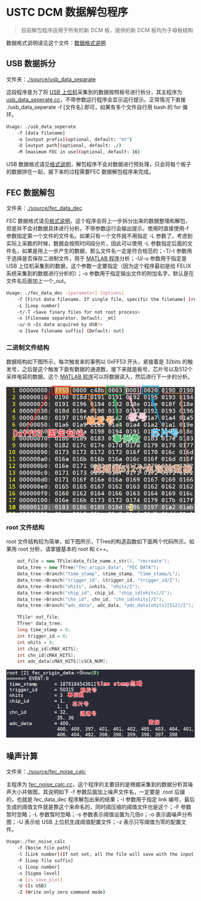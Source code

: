 # USTC DCM 数据解包程序

> 目前解包程序适用于所有的新 DCM 板，提供的新 DCM 板均为子母板结构

数据格式说明请见这个文件：[数据格式说明](./doc/data_format.md)

## USB 数据拆分

文件夹：[./source/usb_data_separate](./source/usb_data_separate)

这段程序是为了将 [USB 上位机](../control_software/UsbNewDaq)采集到的数据按照板号进行拆分，其主程序为 [usb_data_seperate.cc](./source/usb_data_separate/usb_data_separate.cc)，不带参数运行程序会显示运行提示。正常情况下直接 ./usb_data_seperate -f [文件名] 即可，如果有多个文件自行用 bash 的 for 循环。

```bash
Usage: ./usb_data_seperate
    -f [data filename]
    -o [output prefix](optional, default: "mt")
    -O [output path](optional, default: ./)
    -M [maximum FEC in use](optional, default: 16)
```

USB 数据格式请见[格式说明](../../doc/data_analysis/data_format.md)，解包程序不会对数据进行预处理，只会将每个板子的数据拼在一起，接下来的过程需要FEC 数据解包程序来完成。

## FEC 数据解包

文件夹：[./source/fec_data_dec](./source/fec_data_dec)

FEC 数据格式请见[格式说明](../../doc/data_analysis/data_format.md)，这个程序会将上一步拆分出来的数据整理和解包，但是并不会对数据具体进行分析。不带参数运行会输出提示。使用时直接使用-f 参数指定第一个文件的文件名。如果只有一个文件就不用指定 -L 参数了。考虑到实际上采数的时候，数据会按照时间段分片，因此可以使用 -L 参数指定后面的文件名，如果是用上一步产生的数据，那么文件名一定是符合规范的；-T/-t 参数用于选择是否保存二进制文件，用于 [MATLAB 程序](./source/matlab_plot/readme.md)分析；-U/-u 参数用于指定是 USB 上位机采集到的数据，这个参数一定要指定（因为这个程序最初是给 FELIX 系统采集到的数据进行分析的）；-o 参数用于指定输出文件的附加名字，默认是在文件名后面加上一个\_out。

```bash
Usage: ./fec_data_dec -[parameter] [options]
    -f [First data filename. If single file, specific the filename] (required)
    -L [Loop number]
    -t/-T <Save finary files for not root process>
    -n [Filename separator. Default: _mt]
    -u/-U <Is data acquired by USB?>
    -o [Save filename suffix] (Default: out)
```

### 二进制文件结构

数据结构如下图所示，每次触发来的事例以 0xFF53 开头，紧接着是 32bits 的触发号，之后是这个触发下面有数据的通道数，接下来就是板号，芯片号以及512个采样电容的数据。这个 [MATLAB 程序](../matlab/mat_fec_plot/read_fec_event.m)可以将数据读入，然后进行下一步的分析。

![image-20220112180829923](./README.assets/image-20220112180829923.png)

### root 文件结构

root 文件结构较为简单，如下图所示，TTree的构造函数如下面两个代码所示。如果用 root 分析，请掌握基本的 root 和 c++。

```c++
	out_file = new TFile(data_file_name.c_str(), "recreate");
	data_tree = new TTree("fec_origin_data", "FEC DATA");
	data_tree->Branch("time_stamp", &time_stamp, "time_stamp/L");
	data_tree->Branch("trigger_id", &trigger_id, "trigger_id/I");
	data_tree->Branch("nhits", &nhits, "nhits/I");
	data_tree->Branch("chip_id", chip_id, "chip_id[nhits]/I");
	data_tree->Branch("chn_id", chn_id, "chn_id[nhits]/I");
	data_tree->Branch("adc_data", adc_data, "adc_data[nhits][512]/I");
```

```c++
	TFile* out_file;
	TTree* data_tree;
	long time_stamp = 0;
	int trigger_id = 0;
	int nhits = 0;
	int chip_id[cMAX_HITS];
	int chn_id[cMAX_HITS];
	int adc_data[cMAX_HITS][cSCA_NUM];
```



![image-20220112192136218](./README.assets/image-20220112192136218.png)

## 噪声计算

文件夹：[./source/fec_noise_calc](./source/fec_noise_calc)

主程序为 [fec_noise_calc.cc](./source/fec_noise_calc/fec_noise_calc.cc)，这个程序的主要目的是根据采集到的数据分析其噪声大小并做图，其说明如下 -f 参数后面加上噪声文件名，一定要是 .root 后缀的，也就是 fec_data_dec 程序解包出来的结果；-l 参数用于指定 link 编号，最后生成的阈值文件就是靠这个来命名的，同时阈压缩的阈值文件也是这个；-F 参数暂时忽略；-L 参数暂时忽略；-s 参数表示阈值设置为几倍σ；-o 表示画噪声分布图；-U 表示给 USB 上位机生成阈值配置文件；-z 表示只写阈值为零的配置文件。

```bash
Usage:./fec_noise_calc
    -f [Noise file path]
    -l [Link number](If not set, all the file will save with the input filename)
    -F [Loop file suffix]
    -L [Loop number]
    -s [Sigma level]
    -o [is_save_plot]
    -U (Is USB)
    -Z (Write only zero command mode)
```

